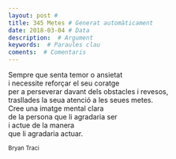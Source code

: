 ```yaml
---
layout: post #
title: 345 Metes # Generat automàticament
date: 2018-03-04 # Data
description:  # Argument
keywords:  # Paraules clau
coments:  # Comentaris
---
```


Sempre que senta temor o ansietat <br />
i necessite reforçar el seu coratge <br />
per a perseverar davant dels obstacles i revesos, <br />
trasllades la seua atenció a les seues metes. <br />
Cree una imatge mental clara <br />
de la persona que li agradaria ser <br />
i actue de la manera <br />
que li agradaria actuar. <br />

<small>Bryan Traci</small>
